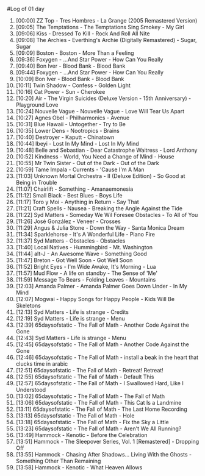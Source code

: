 #Log of 01 day

1. [00:00] ZZ Top - Tres Hombres - La Grange (2005 Remastered Version)
1. [09:05] The Temptations - The Temptations Sing Smokey - My Girl
1. [09:06] Kiss - Dressed To Kill - Rock And Roll All Nite
1. [09:08] The Archies - Everthing's Archie (Digitally Remastered) - Sugar, Sugar
1. [09:09] Boston - Boston - More Than a Feeling
1. [09:36] Foxygen - …And Star Power - How Can You Really
1. [09:40] Bon Iver - Blood Bank - Blood Bank
1. [09:44] Foxygen - …And Star Power - How Can You Really
1. [10:09] Bon Iver - Blood Bank - Blood Bank
1. [10:11] Twin Shadow - Confess - Golden Light
1. [10:16] Cat Power - Sun - Cherokee
1. [10:20] Air - The Virgin Suicides (Deluxe Version - 15th Anniversary) - Playground Love
1. [10:24] Nouvelle Vague - Nouvelle Vague - Love Will Tear Us Apart
1. [10:27] Agnes Obel - Philharmonics - Avenue
1. [10:31] Blue Hawaii - Untogether - Try to Be
1. [10:35] Lower Dens - Nootropics - Brains
1. [10:40] Destroyer - Kaputt - Chinatown
1. [10:44] Ibeyi - Lost In My Mind - Lost In My Mind
1. [10:48] Belle and Sebastian - Dear Catastrophe Waitress - Lord Anthony
1. [10:52] Kindness - World, You Need a Change of Mind - House
1. [10:55] Mr Twin Sister - Out of the Dark - Out of the Dark
1. [10:59] Tame Impala - Currents - 'Cause I'm A Man
1. [11:03] Unknown Mortal Orchestra - II (Deluxe Edition) - So Good at Being in Trouble
1. [11:07] Chairlift - Something - Amanaemonesia
1. [11:12] Small Black - Best Blues - Boys Life
1. [11:17] Toro y Moi - Anything in Return - Say That
1. [11:21] Craft Spells - Nausea - Breaking the Angle Against the Tide
1. [11:22] Syd Matters - Someday We Wil Foresee Obstacles - To All of You
1. [11:26] José González - Veneer - Crosses
1. [11:29] Angus & Julia Stone - Down the Way - Santa Monica Dream
1. [11:34] Sparklehorse - It's A Wonderful Life - Piano Fire
1. [11:37] Syd Matters - Obstacles - Obstacles
1. [11:40] Local Natives - Hummingbird - Mt. Washington
1. [11:44] alt-J - An Awesome Wave - Something Good
1. [11:47] Breton - Got Well Soon - Got Well Soon
1. [11:52] Bright Eyes - I'm Wide Awake, It's Morning - Lua
1. [11:57] Mud Flow - A life on standby - The Sense of 'Me'
1. [11:59] Message To Bears - Folding Leaves - Mountains
1. [12:03] Amanda Palmer - Amanda Palmer Goes Down Under - In My Mind
1. [12:07] Mogwai - Happy Songs for Happy People - Kids Will Be Skeletons
1. [12:13] Syd Matters - Life is strange - Credits
1. [12:19] Syd Matters - Life is strange - Menu
1. [12:39] 65daysofstatic - The Fall of Math - Another Code Against the Gone
1. [12:43] Syd Matters - Life is strange - Menu
1. [12:45] 65daysofstatic - The Fall of Math - Another Code Against the Gone
1. [12:46] 65daysofstatic - The Fall of Math - install a beak in the heart that clucks time in arabic
1. [12:51] 65daysofstatic - The Fall of Math - Retreat! Retreat!
1. [12:55] 65daysofstatic - The Fall of Math - Default This
1. [12:57] 65daysofstatic - The Fall of Math - I Swallowed Hard, Like I Understood
1. [13:02] 65daysofstatic - The Fall of Math - The Fall of Math
1. [13:06] 65daysofstatic - The Fall of Math - This Cat Is a Landmine
1. [13:11] 65daysofstatic - The Fall of Math - The Last Home Recording
1. [13:13] 65daysofstatic - The Fall of Math - Hole
1. [13:18] 65daysofstatic - The Fall of Math - Fix the Sky a Little
1. [13:23] 65daysofstatic - The Fall of Math - Aren't We All Running?
1. [13:49] Hammock - Kenotic - Before the Celebration
1. [13:51] Hammock - The Sleepover Series, Vol. 1 [Remastered] - Dropping Off
1. [13:55] Hammock - Chasing After Shadows... Living With the Ghosts - Something Other Than Remaining
1. [13:58] Hammock - Kenotic - What Heaven Allows
